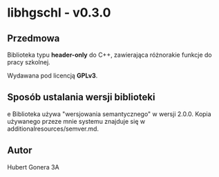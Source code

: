# libhgschl - v0.3.0

## Przedmowa
 
 Biblioteka typu **header-only** do C++, zawierająca różnorakie funkcje do pracy szkolnej.

 Wydawana pod licencją **GPLv3**.

 ## Sposób ustalania wersji biblioteki
e
Biblioteka używa "wersjowania semantycznego" w wersji 2.0.0. Kopia używanego przeze mnie systemu znajduje się w additionalresources/semver.md.

## Autor

Hubert Gonera 3A